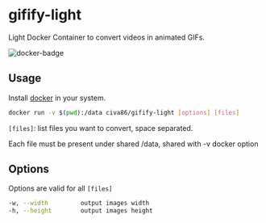 # gifify-light

Light Docker Container to convert videos in animated GIFs.


![docker-badge](http://dockeri.co/image/maxogden/gifify)

## Usage

Install [docker](https://www.docker.com/) in your system.

```bash
docker run -v $(pwd):/data civa86/gifify-light [options] [files]
```

`[files]`: list files you want to convert, space separated.

Each file must be present under shared /data, shared with -v docker option

## Options

Options are valid for all `[files]`

```bash
-w, --width         output images width
-h, --height        output images height
```
